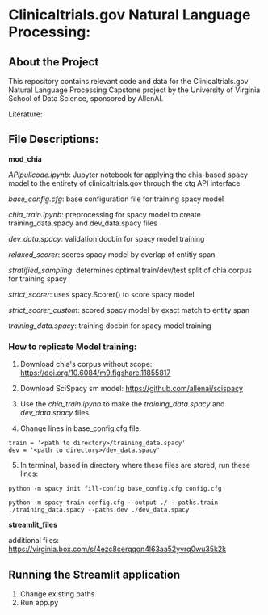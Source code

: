 # Clinicaltrials.gov Natural Language Processing: 

## About the Project
This repository contains relevant code and data for the Clinicaltrials.gov Natural Language Processing Capstone project by the University of Virginia School of Data Science, sponsored by AllenAI. 

Literature: 

## File Descriptions: 

**mod_chia**

*APIpullcode.ipynb*: Jupyter notebook for applying the chia-based spacy model to the entirety of clinicaltrials.gov through the ctg API interface

*base_config.cfg*: base configuration file for training spacy model

*chia_train.ipynb*: preprocessing for spacy model to create training_data.spacy and dev_data.spacy files

*dev_data.spacy*: validation docbin for spacy model training

*relaxed_scorer*: scores spacy model by overlap of entitiy span

*stratified_sampling*: determines optimal train/dev/test split of chia corpus for training spacy

*strict_scorer*: uses spacy.Scorer() to score spacy model

*strict_scorer_custom*: scored spacy model by exact match to entity span

*training_data.spacy*: training docbin for spacy model training

### How to replicate Model training: 

1. Download chia's corpus without scope: https://doi.org/10.6084/m9.figshare.11855817

2. Download SciSpacy sm model: https://github.com/allenai/scispacy

3. Use the *chia_train.ipynb* to make the *training_data.spacy* and *dev_data.spacy* files 

4. Change lines in base_config.cfg file:

```
train = '<path to directory>/training_data.spacy'
dev = '<path to directory>/dev_data.spacy'
```
5. In terminal, based in directory where these files are stored, run these lines: 

```
python -m spacy init fill-config base_config.cfg config.cfg
```

```
python -m spacy train config.cfg --output ./ --paths.train ./training_data.spacy --paths.dev ./dev_data.spacy 
```

**streamlit_files**

additional files: 
https://virginia.box.com/s/4ezc8cerqqon4l63aa52yvrq0wu35k2k


## Running the Streamlit application
1. Change existing paths
2. Run app.py

